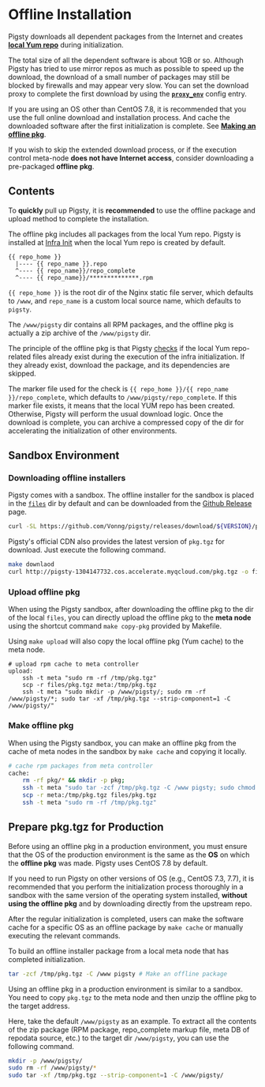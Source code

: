 # Offline Installation

Pigsty downloads all dependent packages from the Internet and creates [**local Yum repo**](v-infra#repo) during initialization.

The total size of all the dependent software is about 1GB or so. Although Pigsty has tried to use mirror repos as much as possible to speed up the download, the download of a small number of packages may still be blocked by firewalls and may appear very slow. You can set the download proxy to complete the first download by using the [**`proxy_env`**](v-infra.md#proxy_env) config entry.

If you are using an OS other than CentOS 7.8, it is recommended that you use the full online download and installation process. And cache the downloaded software after the first initialization is complete. See [**Making an offline pkg**](#Make-offline-pkg).

If you wish to skip the extended download process, or if the execution control meta-node **does not have Internet access**, consider downloading a pre-packaged **offline pkg**.



## Contents

To **quickly** pull up Pigsty, it is **recommended** to use the offline package and upload method to complete the installation.

The offline pkg includes all packages from the local Yum repo. Pigsty is installed at [Infra Init](p-infra.md) when the local Yum repo is created by default.

```
{{ repo_home }}
  |---- {{ repo_name }}.repo
  ^---- {{ repo_name}}/repo_complete
  ^---- {{ repo_name}}/**************.rpm
```

`{{ repo_home }}` is the root dir of the Nginx static file server, which defaults to `/www`, and `repo_name` is a custom local source name, which defaults to `pigsty`.

The `/www/pigsty` dir contains all RPM packages, and the offline pkg is actually a zip archive of the `/www/pigsty` dir.

The principle of the offline pkg is that Pigsty [checks](https://github.com/Vonng/pigsty/blob/master/roles/repo/tasks/main.yml#L49) if the local Yum repo-related files already exist during the execution of the infra initialization. If they already exist, download the package, and its dependencies are skipped.

The marker file used for the check is `{{ repo_home }}/{{ repo_name }}/repo_complete`, which defaults to `/www/pigsty/repo_complete`. If this marker file exists, it means that the local YUM repo has been created. Otherwise, Pigsty will perform the usual download logic. Once the download is complete, you can archive a compressed copy of the dir for accelerating the initialization of other environments.





## Sandbox Environment

### Downloading offline installers

Pigsty comes with a sandbox. The offline installer for the sandbox is placed in the [`files`](https://github.com/Vonng/pigsty/tree/master/files) dir by default and can be downloaded from the [Github Release](https://github.com/Vonng/pigsty/releases) page.

```bash
curl -SL https://github.com/Vonng/pigsty/releases/download/${VERSION}/pkg.tgz -o dist/${VERSION}/pkg.tgz
```

Pigsty's official CDN also provides the latest version of `pkg.tgz` for download. Just execute the following command.

```bash
make downlaod
curl http://pigsty-1304147732.cos.accelerate.myqcloud.com/pkg.tgz -o files/pkg.tgz
```



### Upload offline pkg

When using the Pigsty sandbox, after downloading the offline pkg to the dir of the local `files`, you can directly upload the offline pkg to the **meta node** using the shortcut command `make copy-pkg` provided by Makefile.

Using ``make upload`` will also copy the local offline pkg (Yum cache) to the meta node.

```shell
# upload rpm cache to meta controller
upload:
	ssh -t meta "sudo rm -rf /tmp/pkg.tgz"
	scp -r files/pkg.tgz meta:/tmp/pkg.tgz
	ssh -t meta "sudo mkdir -p /www/pigsty/; sudo rm -rf /www/pigsty/*; sudo tar -xf /tmp/pkg.tgz --strip-component=1 -C /www/pigsty/"
```

### Make offline pkg

When using the Pigsty sandbox, you can make an offline pkg from the cache of meta nodes in the sandbox by `make cache` and copying it locally.

```bash
# cache rpm packages from meta controller
cache:
	rm -rf pkg/* && mkdir -p pkg;
	ssh -t meta "sudo tar -zcf /tmp/pkg.tgz -C /www pigsty; sudo chmod a+r /tmp/pkg.tgz"
	scp -r meta:/tmp/pkg.tgz files/pkg.tgz
	ssh -t meta "sudo rm -rf /tmp/pkg.tgz"
```



## Prepare pkg.tgz for Production

Before using an offline pkg in a production environment, you must ensure that the OS of the production environment is the same as the **OS** on which the **offline pkg** was made. Pigsty uses CentOS 7.8 by default.

If you need to run Pigsty on other versions of OS (e.g., CentOS 7.3, 7.7), it is recommended that you perform the initialization process thoroughly in a sandbox with the same version of the operating system installed, **without using the offline pkg** and by downloading directly from the upstream repo.

After the regular initialization is completed, users can make the software cache for a specific OS as an offline package by `make cache` or manually executing the relevant commands.

To build an offline installer package from a local meta node that has completed initialization.

```bash
tar -zcf /tmp/pkg.tgz -C /www pigsty # Make an offline package
```

Using an offline pkg in a production environment is similar to a sandbox.  You need to copy `pkg.tgz` to the meta node and then unzip the offline pkg to the target address.

Here, take the default `/www/pigsty` as an example. To extract all the contents of the zip package (RPM package, repo_complete markup file, meta DB of repodata source, etc.) to the target dir `/www/pigsty`, you can use the following command.

```bash
mkdir -p /www/pigsty/
sudo rm -rf /www/pigsty/*
sudo tar -xf /tmp/pkg.tgz --strip-component=1 -C /www/pigsty/
```

